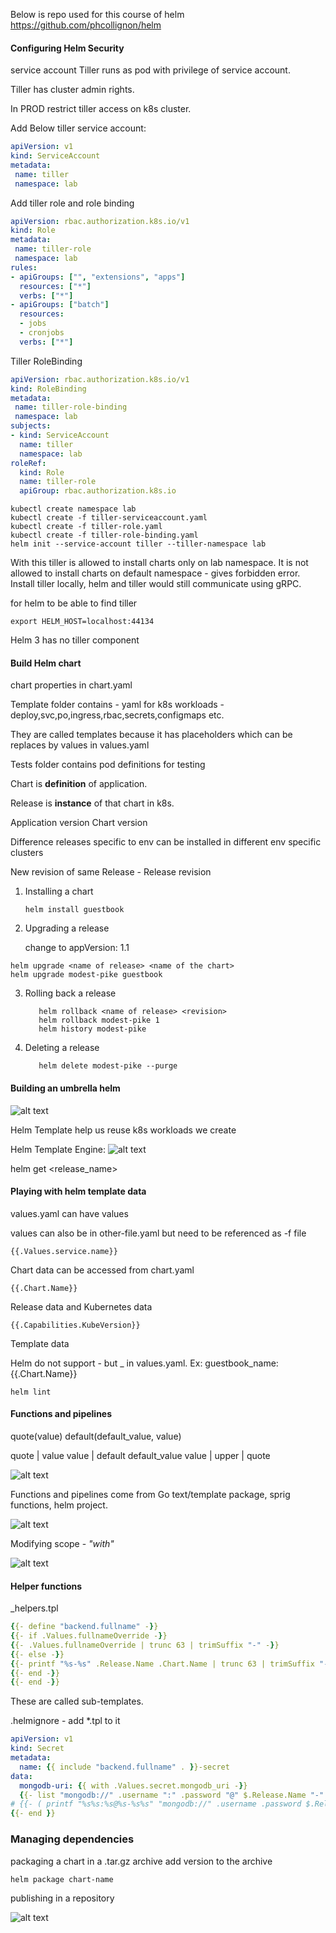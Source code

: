 Below is repo used for this course of helm
https://github.com/phcollignon/helm
#### Configuring Helm Security
service account
Tiller runs as pod with privilege of service account.

Tiller has cluster admin rights.

In PROD restrict tiller access on k8s cluster.

Add Below tiller service account:

```yaml
apiVersion: v1
kind: ServiceAccount
metadata:
 name: tiller
 namespace: lab

```

Add tiller role and role binding
```yaml
apiVersion: rbac.authorization.k8s.io/v1
kind: Role
metadata:
 name: tiller-role
 namespace: lab
rules:
- apiGroups: ["", "extensions", "apps"]
  resources: ["*"]
  verbs: ["*"]
- apiGroups: ["batch"]
  resources:
  - jobs
  - cronjobs
  verbs: ["*"]

```
Tiller RoleBinding
```yaml
apiVersion: rbac.authorization.k8s.io/v1
kind: RoleBinding
metadata:
 name: tiller-role-binding
 namespace: lab
subjects:
- kind: ServiceAccount
  name: tiller
  namespace: lab
roleRef:
  kind: Role
  name: tiller-role 
  apiGroup: rbac.authorization.k8s.io

```

```
kubectl create namespace lab
kubectl create -f tiller-serviceaccount.yaml
kubectl create -f tiller-role.yaml
kubectl create -f tiller-role-binding.yaml
helm init --service-account tiller --tiller-namespace lab

```
With this tiller is allowed to install charts only on lab namespace.
It is not allowed to install charts on default namespace - gives forbidden error.
Install tiller locally, helm and tiller would still communicate using gRPC.

for helm to be able to find tiller 
```
export HELM_HOST=localhost:44134
``` 
Helm 3 has no tiller component

#### Build Helm chart

chart properties in chart.yaml

Template folder contains - yaml for k8s workloads - deploy,svc,po,ingress,rbac,secrets,configmaps etc.

They are called templates because it has placeholders which can be replaces by values in values.yaml

Tests folder contains pod definitions for testing

Chart is **definition** of application.

Release is **instance** of that chart in k8s.

Application version
Chart version

Difference releases specific to env can be installed in different env specific clusters

New revision of same Release - Release revision

1. Installing a chart
    
    ```
   helm install guestbook
   
    ```
    
2.  Upgrading a release
    
    change to appVersion: 1.1
   ```
   helm upgrade <name of release> <name of the chart>
   helm upgrade modest-pike guestbook
   ``` 
    
3. Rolling back a release
    ```
       helm rollback <name of release> <revision>
       helm rollback modest-pike 1
       helm history modest-pike
    ``` 
       
4. Deleting a release    
    ```
       helm delete modest-pike --purge
    ``` 
 #### Building an umbrella helm
![alt text](https://github.com/harishpatarla/kubernetes/blob/master/images/helm1.png)

Helm Template help us reuse k8s workloads we create

Helm Template Engine:
![alt text](https://github.com/harishpatarla/kubernetes/blob/master/images/helmTemplate.png)

helm get <release_name>

#### Playing with helm template data
values.yaml can have values

values can also be in other-file.yaml but need to be referenced as -f file

`{{.Values.service.name}}`

Chart data can be accessed from chart.yaml 

`
{{.Chart.Name}}
`

Release data and Kubernetes data 

`{{.Capabilities.KubeVersion}}
`

Template data 

Helm do not support - but _ in values.yaml. Ex: guestbook_name: {{.Chart.Name}}

```
helm lint
```

#### Functions and pipelines

quote(value)
default(default_value, value)

quote | value
value | default default_value
value | upper | quote


![alt text](https://github.com/harishpatarla/kubernetes/blob/master/images/helm2.png)

Functions and pipelines come from 
Go text/template package,
sprig functions,
helm project.

![alt text](https://github.com/harishpatarla/kubernetes/blob/master/images/helmfunctionsandpipelines.png)

Modifying scope - _"with"_ 

![alt text](https://github.com/harishpatarla/kubernetes/blob/master/images/removingcarriagereturnfromdefinitions.png)

#### Helper functions


_helpers.tpl
```yaml
{{- define "backend.fullname" -}}
{{- if .Values.fullnameOverride -}}
{{- .Values.fullnameOverride | trunc 63 | trimSuffix "-" -}}
{{- else -}}
{{- printf "%s-%s" .Release.Name .Chart.Name | trunc 63 | trimSuffix "-" -}}
{{- end -}}
{{- end -}}
```
These are called sub-templates.

.helmignore - add *.tpl to it

```yaml
apiVersion: v1
kind: Secret
metadata:
  name: {{ include "backend.fullname" . }}-secret 
data:
  mongodb-uri: {{ with .Values.secret.mongodb_uri -}}
  {{- list "mongodb://" .username ":" .password "@" $.Release.Name "-" .dbchart ":" .port "/" .dbconn | join ""  | b64enc |  quote }}
# {{- ( printf "%s%s:%s@%s-%s%s" "mongodb://" .username .password $.Release.Name "database" ":27017/guestbook?authSource=admin" ) | b64enc | quote }}
{{- end }}
```

### Managing dependencies

packaging a chart  in a .tar.gz archive
add version to the archive

`helm package chart-name`

publishing in a repository

![alt text](https://github.com/harishpatarla/kubernetes/blob/master/images/helmrepository.png)
